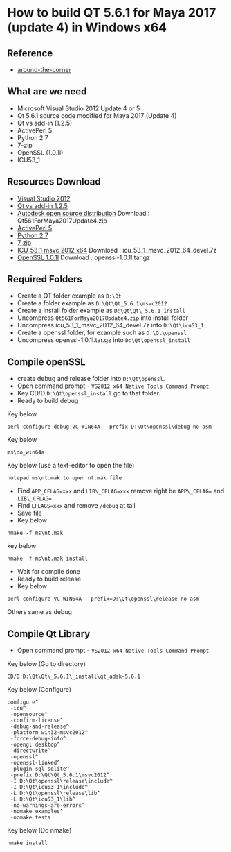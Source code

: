 # How to build QT 5.6.1 for Maya 2017 (update 4) in Windows x64

## Reference

+ [around-the-corner](http://around-the-corner.typepad.com/adn/2016/09/how-to-build-customized-qt-561-for-maya-2017-on-windows.html)

## What are we need

+ Microsoft Visual Studio 2012 Update 4 or 5
+ Qt 5.6.1 source code modified for Maya 2017 (Update 4)
+ Qt vs add-in (1.2.5)
+ ActivePerl 5
+ Python 2.7
+ 7-zip
+ OpenSSL (1.0.1l)
+ ICU53_1

## Resources Download

+ [Visual Studio 2012](https://www.visualstudio.com/vs/)
+ [Qt vs add-in 1.2.5](https://download.qt.io/official_releases/vsaddin/)
+ [Autodesk open source distribution](https://www.autodesk.com/company/legal-notices-trademarks/open-source-distribution)
  Download : Qt561ForMaya2017Update4.zip
+ [ActivePerl 5](https://www.activestate.com/activeperl/downloads)
+ [Python 2.7](https://www.python.org/downloads/release/python-2713/)
+ [7 zip](http://www.7-zip.org/)
+ [ICU_53_1 msvc 2012 x64](http://download.qt.io/development_releases/prebuilt/icu/prebuilt/msvc2012/)
  Download : icu\_53\_1\_msvc\_2012\_64\_devel.7z
+ [OpenSSL 1.0.1l](https://ftp.openssl.org/source/old/1.0.1/)
  Download : openssl-1.0.1l.tar.gz

## Required Folders

+ Create a QT folder example as `D:\Qt`
+ Create a folder example as `D:\Qt\Qt_5.6.1\msvc2012`
+ Create a install folder example as `D:\Qt\Qt\_5.6.1_install`
+ Uncompress `Qt561ForMaya2017Update4.zip` into install folder
+ Uncompress icu\_53\_1\_msvc\_2012\_64\_devel.7z into `D:\Qt\icu53_1`
+ Create a openssl folder, for example such as `D:\Qt\openssl`
+ Uncompress openssl-1.0.1l.tar.gz into `D:\Qt\openssl_install`

## Compile openSSL

+ create debug and release folder into `D:\Qt\openssl`.
+ Open command prompt - `VS2012 x64 Native Tools Command Prompt`.
+ Key CD/D `D:\Qt\openssl_install` go to that folder.
+ Ready to build debug

Key below

```batch
perl configure debug-VC-WIN64A --prefix D:\Qt\openssl\debug no-asm
```

Key below

```batch
ms\do_win64a
```

Key below (use a text-editor to open the file)

```batch
notepad ms\nt.mak to open nt.mak file
```

+ Find `APP_CFLAG=xxx` and `LIB\_CFLAG=xxx` remove right be `APP\_CFLAG=` and `LIB\_CFLAG=`
+ Find `LFLAGS=xxx` and remove `/debug` at tail
+ Save file
+ Key below

```batch
nmake -f ms\nt.mak
```

key below

```batch
nmake -f ms\nt.mak install
```

+ Wait for compile done
+ Ready to build release
+ Key below

```batch
perl configure VC-WIN64A --prefix=D:\Qt\openssl\release no-asm
```

Others same as debug

## Compile Qt Library

+ Open command prompt - `VS2012 x64 Native Tools Command Prompt`.

Key below (Go to directory)

```batch
CD/D D:\Qt\Qt\_5.6.1\_install\qt_adsk-5.6.1
```

Key below (Configure)

```batch
configure^
 -icu^
 -opensource^
 -confirm-license^
 -debug-and-release^
 -platform win32-msvc2012^
 -force-debug-info^
 -opengl desktop^
 -directwrite^
 -openssl^
 -openssl-linked^
 -plugin-sql-sqlite^
 -prefix D:\Qt\Qt_5.6.1\msvc2012^
 -I D:\Qt\openssl\release\include^
 -I D:\Qt\icu53_1\include^
 -L D:\Qt\openssl\release\lib^
 -L D:\Qt\icu53_1\lib^
 -no-warnings-are-errors^
 -nomake examples^
 -nomake tests
```

Key below (Do nmake)

```batch
nmake install
```
